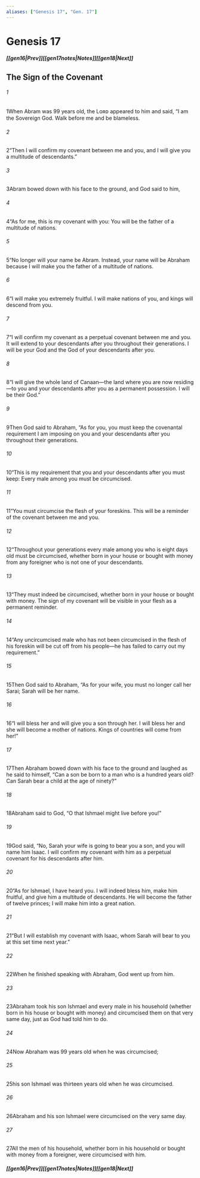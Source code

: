 ```yaml
---
aliases: ["Genesis 17", "Gen. 17"]
---
```

# Genesis 17
##### <span class=arrow-left></span>[[gen16|Prev]]<span class=navigation-separator></span>[[gen17notes|Notes]]<span class=navigation-separator></span>[[gen18|Next]]<span class=arrow-right></span>
## The Sign of the Covenant
###### 1
<span class=verse-first>1</span>When Abram was 99 years old, the Lᴏʀᴅ appeared to him and said, “I am the Sovereign God. Walk before me and be blameless.
###### 2
<span class=verse-body>2</span>“Then I will confirm my covenant between me and you, and I will give you a multitude of descendants.”
###### 3
<span class=verse-body>3</span>Abram bowed down with his face to the ground, and God said to him,
###### 4
<span class=verse-body>4</span>“As for me, this is my covenant with you: You will be the father of a multitude of nations.
###### 5
<span class=verse-body>5</span>“No longer will your name be Abram. Instead, your name will be Abraham because I will make you the father of a multitude of nations.
###### 6
<span class=verse-body>6</span>“I will make you extremely fruitful. I will make nations of you, and kings will descend from you.
###### 7
<span class=verse-body>7</span>“I will confirm my covenant as a perpetual covenant between me and you. It will extend to your descendants after you throughout their generations. I will be your God and the God of your descendants after you.
###### 8
<span class=verse-body>8</span>“I will give the whole land of Canaan—the land where you are now residing—to you and your descendants after you as a permanent possession. I will be their God.”
<div class=paragraph-break></div>

###### 9
<span class=verse-first>9</span>Then God said to Abraham, “As for you, you must keep the covenantal requirement I am imposing on you and your descendants after you throughout their generations.
###### 10
<span class=verse-body>10</span>“This is my requirement that you and your descendants after you must keep: Every male among you must be circumcised.
###### 11
<span class=verse-body>11</span>“You must circumcise the flesh of your foreskins. This will be a reminder of the covenant between me and you.
###### 12
<span class=verse-body>12</span>“Throughout your generations every male among you who is eight days old must be circumcised, whether born in your house or bought with money from any foreigner who is not one of your descendants.
###### 13
<span class=verse-body>13</span>“They must indeed be circumcised, whether born in your house or bought with money. The sign of my covenant will be visible in your flesh as a permanent reminder.
###### 14
<span class=verse-body>14</span>“Any uncircumcised male who has not been circumcised in the flesh of his foreskin will be cut off from his people—he has failed to carry out my requirement.”
<div class=paragraph-break></div>

###### 15
<span class=verse-first>15</span>Then God said to Abraham, “As for your wife, you must no longer call her Sarai; Sarah will be her name.
###### 16
<span class=verse-body>16</span>“I will bless her and will give you a son through her. I will bless her and she will become a mother of nations. Kings of countries will come from her!”
###### 17
<span class=verse-body>17</span>Then Abraham bowed down with his face to the ground and laughed as he said to himself, “Can a son be born to a man who is a hundred years old? Can Sarah bear a child at the age of ninety?”
###### 18
<span class=verse-body>18</span>Abraham said to God, “O that Ishmael might live before you!”
###### 19
<span class=verse-body>19</span>God said, “No, Sarah your wife is going to bear you a son, and you will name him Isaac. I will confirm my covenant with him as a perpetual covenant for his descendants after him.
###### 20
<span class=verse-body>20</span>“As for Ishmael, I have heard you. I will indeed bless him, make him fruitful, and give him a multitude of descendants. He will become the father of twelve princes; I will make him into a great nation.
###### 21
<span class=verse-body>21</span>“But I will establish my covenant with Isaac, whom Sarah will bear to you at this set time next year.”
###### 22
<span class=verse-body>22</span>When he finished speaking with Abraham, God went up from him.
<div class=paragraph-break></div>

###### 23
<span class=verse-first>23</span>Abraham took his son Ishmael and every male in his household (whether born in his house or bought with money) and circumcised them on that very same day, just as God had told him to do.
###### 24
<span class=verse-body>24</span>Now Abraham was 99 years old when he was circumcised;
###### 25
<span class=verse-body>25</span>his son Ishmael was thirteen years old when he was circumcised.
###### 26
<span class=verse-body>26</span>Abraham and his son Ishmael were circumcised on the very same day.
###### 27
<span class=verse-body>27</span>All the men of his household, whether born in his household or bought with money from a foreigner, were circumcised with him.
##### <span class=arrow-left></span>[[gen16|Prev]]<span class=navigation-separator></span>[[gen17notes|Notes]]<span class=navigation-separator></span>[[gen18|Next]]<span class=arrow-right></span>